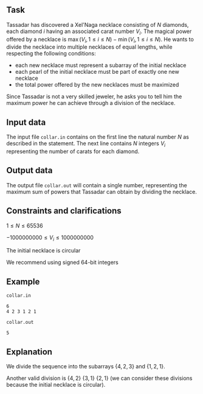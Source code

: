 ## Task

Tassadar has discovered a Xel'Naga necklace consisting of $N$ diamonds, each diamond $i$ having an associated carat number $V_i$. The magical power offered by a necklace is $\max(V_i, 1 \leq i \leq N) - \min(V_i, 1 \leq i \leq N)$. He wants to divide the necklace into multiple necklaces of equal lengths, while respecting the following conditions:
- each new necklace must represent a subarray of the initial necklace
- each pearl of the initial necklace must be part of exactly one new necklace
- the total power offered by the new necklaces must be maximized

Since Tassadar is not a very skilled jeweler, he asks you to tell him the maximum power he can achieve through a division of the necklace.

## Input data

The input file `collar.in` contains on the first line the natural number $N$ as described in the statement. The next line contains $N$ integers $V_i$ representing the number of carats for each diamond.

## Output data

The output file `collar.out` will contain a single number, representing the maximum sum of powers that Tassadar can obtain by dividing the necklace.

## Constraints and clarifications

$1 \leq N \leq 65536$

$-1000000000 \leq V_i \leq 1000000000$

The initial necklace is circular

We recommend using signed 64-bit integers

## Example

`collar.in`
```
6
4 2 3 1 2 1
```

`collar.out`
```
5
```

## Explanation

We divide the sequence into the subarrays $\{4, 2, 3\}$ and $\{1, 2, 1\}$.

Another valid division is $\{4, 2\}$ $\{3, 1\}$ $\{2, 1\}$ (we can consider these divisions because the initial necklace is circular).